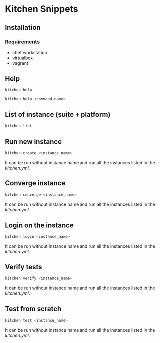 # Kitchen Snippets

## Installation

### Requirements

- chef workstation
- virtualbox
- vagrant

## Help

```Bash
kitchen help
```

```Bash
kitchen help <command_name>
```

## List of instance (suite + platform)

```Bash
kitchen list
```

## Run new instance

```Bash
kitchen create <instance_name>
```

It can be run without instance name and run all the instances listed in the *kitchen.yml*.

## Converge instance

```Bash
kitchen converge <instance_name>
```

It can be run without instance name and run all the instances listed in the *kitchen.yml*.

## Login on the instance

```Bash
kitchen login <instance_name>
```

It can be run without instance name and run all the instances listed in the *kitchen.yml*.

## Verify tests

```Bash
kitchen verify <instance_name>
```

It can be run without instance name and run all the instances listed in the *kitchen.yml*.

## Test from scratch

```Bash
kitchen test <instance_name>
```

It can be run without instance name and run all the instances listed in the *kitchen.yml*.
